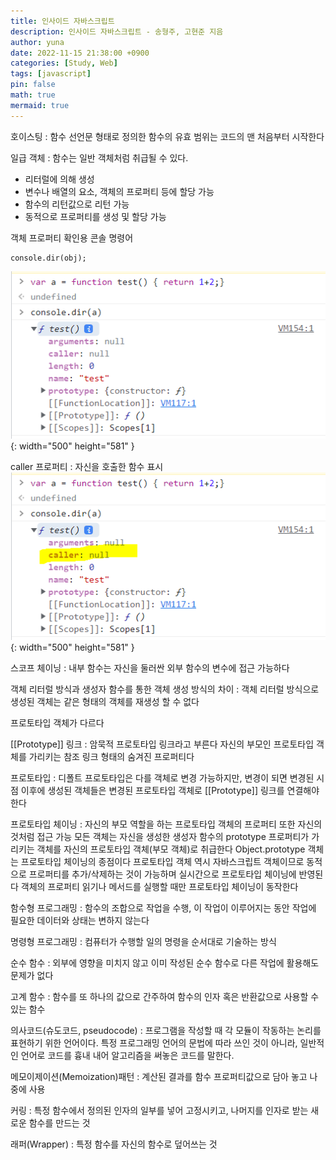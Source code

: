 ```yaml
---
title: 인사이드 자바스크립트
description: 인사이드 자바스크립트 - 송형주, 고현준 지음
author: yuna
date: 2022-11-15 21:38:00 +0900
categories: [Study, Web]
tags: [javascript]
pin: false
math: true
mermaid: true
---
```


호이스팅
: 함수 선언문 형태로 정의한 함수의 유효 범위는 코드의 맨 처음부터 시작한다


일급 객체
: 함수는 일반 객체처럼 취급될 수 있다.
- 리터럴에 의해 생성
- 변수나 배열의 요소, 객체의 프로퍼티 등에 할당 가능
- 함수의 리턴값으로 리턴 가능
- 동적으로 프로퍼티를 생성 및 할당 가능


객체 프로퍼티 확인용 콘솔 명령어
```
console.dir(obj);
```
![Desktop View](assets/img/postImages/2022-11-15-inside-javascript/console.png){: width="500" height="581" }  


caller 프로퍼티
: 자신을 호출한 함수 표시  
![Desktop View](assets/img/postImages/2022-11-15-inside-javascript/caller.png){: width="500" height="581" }  


스코프 체이닝
: 내부 함수는 자신을 둘러싼 외부 함수의 변수에 접근 가능하다


 객체 리터럴 방식과 생성자 함수를 통한 객체 생성 방식의 차이
: 객체 리터럴 방식으로 생성된 객체는 같은 형태의 객체를 재생성 할 수 없다

프로토타입 객체가 다르다


[[Prototype]] 링크
: 암묵적 프로토타입 링크라고 부른다
자신의 부모인 프로토타입 객체를 가리키는 참조 링크 형태의 숨겨진 프로퍼티다


프로토타입
: 디폴트 프로토타입은 다를 객체로 변경 가능하지만, 변경이 되면 변경된 시점 이후에 생성된 객체들은 변경된 프로토타입 객체로 [[Prototype]] 링크를 연결해야 한다



프로토타입 체이닝
: 자신의 부모 역할을 하는 프로토타입 객체의 프로퍼티 또한 자신의 것처럼 접근 가능
모든 객체는 자신을 생성한 생성자 함수의 prototype 프로퍼티가 가리키는 객체를 자신의 프로토타입 객체(부모 객체)로 취급한다
Object.prototype  객체는 프로토타입 체이닝의 종점이다
프로토타입 객체 역시 자바스크립트 객체이므로 동적으로 프로퍼티를 추가/삭제하는 것이 가능하며 실시간으로 프로토타입 체이닝에 반영된다
객체의 프로퍼티 읽기나 메서드를 실행할 때만 프로토타입 체이닝이 동작한다



함수형 프로그래밍
: 함수의 조합으로 작업을 수행, 이 작업이 이루어지는 동안 작업에 필요한 데이터와 상태는 변하지 않는다

명령형 프로그래밍
: 컴퓨터가 수행할 일의 명령을 순서대로 기술하는 방식

순수 함수
: 외부에 영향을 미치지 않고 이미 작성된 순수 함수로 다른 작업에 활용해도 문제가 없다

고계 함수
: 함수를 또 하나의 값으로 간주하여 함수의 인자 혹은 반환값으로 사용할 수 있는 함수

의사코드(슈도코드, pseudocode)
: 프로그램을 작성할 때 각 모듈이 작동하는 논리를 표현하기 위한 언어이다.
특정 프로그래밍 언어의 문법에 따라 쓰인 것이 아니라, 일반적인 언어로 코드를 흉내 내어 알고리즘을 써놓은 코드를 말한다.

메모이제이션(Memoization)패턴
: 계산된 결과를 함수 프로퍼티값으로 담아 놓고 나중에 사용

커링
: 특정 함수에서 정의된 인자의 일부를 넣어 고정시키고, 나머지를 인자로 받는 새로운 함수를 만드는 것

래퍼(Wrapper)
: 특정 함수를 자신의 함수로 덮어쓰는 것
